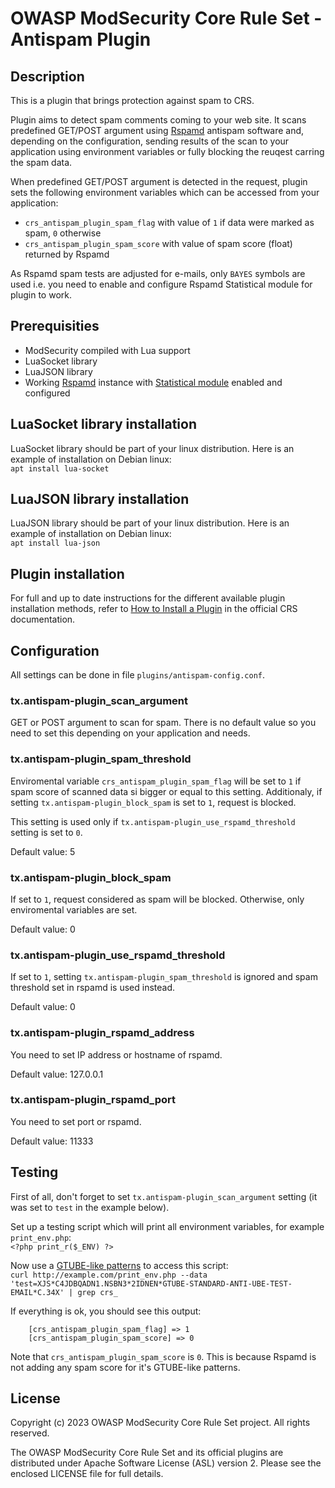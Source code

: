 # OWASP ModSecurity Core Rule Set - Antispam Plugin

## Description

This is a plugin that brings protection against spam to CRS.

Plugin aims to detect spam comments coming to your web site. It scans predefined
GET/POST argument using [Rspamd](https://rspamd.com/) antispam software and, depending on the configuration,
sending results of the scan to your application using environment variables or fully
blocking the reuqest carring the spam data.

When predefined GET/POST argument is detected in the request, plugin sets the following
environment variables which can be accessed from your application:
 * `crs_antispam_plugin_spam_flag` with value of `1` if data were marked as spam, `0` otherwise
 * `crs_antispam_plugin_spam_score` with value of spam score (float) returned by Rspamd

As Rspamd spam tests are adjusted for e-mails, only `BAYES` symbols are used i.e. you
need to enable and configure Rspamd Statistical module for plugin to work.

## Prerequisities

 * ModSecurity compiled with Lua support
 * LuaSocket library
 * LuaJSON library
 * Working [Rspamd](https://rspamd.com/) instance with [Statistical module](https://rspamd.com/doc/configuration/statistic.html) enabled and configured

## LuaSocket library installation

LuaSocket library should be part of your linux distribution. Here is an example
of installation on Debian linux:  
`apt install lua-socket`

## LuaJSON library installation

LuaJSON library should be part of your linux distribution. Here is an example
of installation on Debian linux:  
`apt install lua-json`

## Plugin installation

For full and up to date instructions for the different available plugin
installation methods, refer to [How to Install a Plugin](https://coreruleset.org/docs/concepts/plugins/#how-to-install-a-plugin)
in the official CRS documentation.

## Configuration

All settings can be done in file `plugins/antispam-config.conf`.

### tx.antispam-plugin_scan_argument

GET or POST argument to scan for spam. There is no default value so you need to
set this depending on your application and needs.

### tx.antispam-plugin_spam_threshold

Enviromental variable `crs_antispam_plugin_spam_flag` will be set to `1` if spam
score of scanned data si bigger or equal to this setting. Additionaly, if
setting `tx.antispam-plugin_block_spam` is set to `1`, request is blocked.

This setting is used only if `tx.antispam-plugin_use_rspamd_threshold` setting
is set to `0`.

Default value: 5

### tx.antispam-plugin_block_spam

If set to `1`, request considered as spam will be blocked. Otherwise, only
enviromental variables are set.

Default value: 0

### tx.antispam-plugin_use_rspamd_threshold

If set to `1`, setting `tx.antispam-plugin_spam_threshold` is ignored and spam
threshold set in rspamd is used instead.

Default value: 0

### tx.antispam-plugin_rspamd_address

You need to set IP address or hostname of rspamd.

Default value: 127.0.0.1

### tx.antispam-plugin_rspamd_port

You need to set port or rspamd.

Default value: 11333

## Testing

First of all, don't forget to set `tx.antispam-plugin_scan_argument` setting (it
was set to `test` in the example below).

Set up a testing script which will print all environment variables, for example `print_env.php`:  
`<?php print_r($_ENV) ?>`

Now use a [GTUBE-like patterns](https://rspamd.com/doc/gtube_patterns.html) to access this script:  
`curl http://example.com/print_env.php --data 'test=XJS*C4JDBQADN1.NSBN3*2IDNEN*GTUBE-STANDARD-ANTI-UBE-TEST-EMAIL*C.34X' | grep crs_`

If everything is ok, you should see this output:
```
    [crs_antispam_plugin_spam_flag] => 1
    [crs_antispam_plugin_spam_score] => 0
```

Note that `crs_antispam_plugin_spam_score` is `0`. This is because Rspamd is not
adding any spam score for it's GTUBE-like patterns.

## License

Copyright (c) 2023 OWASP ModSecurity Core Rule Set project. All rights reserved.

The OWASP ModSecurity Core Rule Set and its official plugins are distributed
under Apache Software License (ASL) version 2. Please see the enclosed LICENSE
file for full details.
